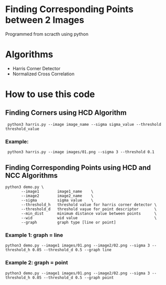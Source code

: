 # Finding Corresponding Points between 2 Images
Programmed from scracth using python  
# Algorithms
- Harris Corner Detector  
- Normalized Cross Correlation  
# How to use this code
## Finding Corners using HCD Algorithm
```
 python3 harris.py --image image_name --sigma sigma_value --threshold threshold_value   
```
### Example:
```
 python3 harris.py --image images/01.png --sigma 3 --threshold 0.1
```   
## Finding Corresponding Points using HCD and NCC Algorithms
```
python3 demo.py \  
       --image1        image1_name    \  
       --image2        image2_name    \  
       --sigma         sigma value    \  
       --threshold_h   threshold value for harris corner detector \  
       --threshold_d   threshold vaşue for point descriptor       \  
       --min_dist      minimum distance value between points      \  
       --wid           wid value                                  \  
       --graph         graph type [line or point]                       
```
### Example 1: graph = line

```
python3 demo.py --image1 images/01.png --image2/02.png --sigma 3 --threshold_h 0.05 --threshold_d 0.5 --graph line
```

### Example 2: graph = point

```
python3 demo.py --image1 images/01.png --image2/02.png --sigma 3 --threshold_h 0.05 --threshold_d 0.5 --graph point
```
